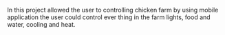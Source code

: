 In this project allowed the user to controlling chicken farm by using mobile application the user could control ever thing in the farm lights, food and water, cooling and heat.
